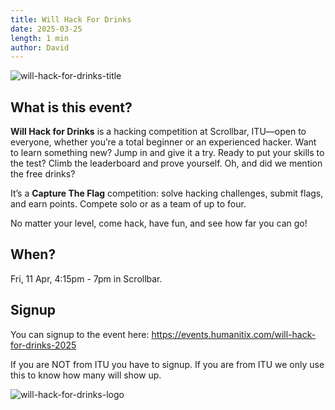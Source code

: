 ```yaml
---
title: Will Hack For Drinks
date: 2025-03-25
length: 1 min
author: David
---
```


![will-hack-for-drinks-title](/media/will-hack-for-drinks/title.png)

## What is this event?

**Will Hack for Drinks** is a hacking competition at Scrollbar, ITU—open to everyone, whether you’re a total beginner or an experienced hacker. Want to learn something new? Jump in and give it a try. Ready to put your skills to the test? Climb the leaderboard and prove yourself. Oh, and did we mention the free drinks?

It’s a **Capture The Flag** competition: solve hacking challenges, submit flags, and earn points. Compete solo or as a team of up to four.

No matter your level, come hack, have fun, and see how far you can go!

## When?
Fri, 11 Apr, 4:15pm - 7pm in Scrollbar.

## Signup

You can signup to the event here: https://events.humanitix.com/will-hack-for-drinks-2025

If you are NOT from ITU you have to signup. If you are from ITU we only use this to know how many will show up.


![will-hack-for-drinks-logo](/media/will-hack-for-drinks/logo.png)
